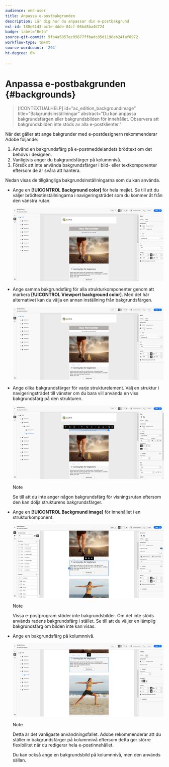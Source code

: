```yaml
---
audience: end-user
title: Anpassa e-postbakgrunden
description: Lär dig hur du anpassar din e-postbakgrund
exl-id: 180e61d3-bc1e-4dde-84cf-06bd8ba4d724
badge: label="Beta"
source-git-commit: 9fb4a5057ec05877ffbadc85d1198ab24faf8972
workflow-type: tm+mt
source-wordcount: '294'
ht-degree: 0%

---
```


# Anpassa e-postbakgrunden {#backgrounds}

>[!CONTEXTUALHELP]
>id="ac_edition_backgroundimage"
>title="Bakgrundsinställningar"
>abstract="Du kan anpassa bakgrundsfärgen eller bakgrundsbilden för innehållet. Observera att bakgrundsbilden inte stöds av alla e-postklienter."

När det gäller att ange bakgrunder med e-postdesignern rekommenderar Adobe följande:

1. Använd en bakgrundsfärg på e-postmeddelandets brödtext om det behövs i designen.
1. Vanligtvis anger du bakgrundsfärger på kolumnnivå.
1. Försök att inte använda bakgrundsfärger i bild- eller textkomponenter eftersom de är svåra att hantera.

Nedan visas de tillgängliga bakgrundsinställningarna som du kan använda.

* Ange en **[!UICONTROL Background color]** för hela mejlet. Se till att du väljer brödtextinställningarna i navigeringsträdet som du kommer åt från den vänstra rutan.

  ![](assets/background_1.png)

* Ange samma bakgrundsfärg för alla strukturkomponenter genom att markera **[!UICONTROL Viewport background color]**. Med det här alternativet kan du välja en annan inställning från bakgrundsfärgen.

  ![](assets/background_2.png)

* Ange olika bakgrundsfärger för varje strukturelement. Välj en struktur i navigeringsträdet till vänster om du bara vill använda en viss bakgrundsfärg på den strukturen.

  ![](assets/background_3.png)

  >[!NOTE]
  >
  >Se till att du inte anger någon bakgrundsfärg för visningsrutan eftersom den kan dölja strukturens bakgrundsfärger.

* Ange en **[!UICONTROL Background image]** för innehållet i en strukturkomponent.

  ![](assets/background_4.png)

  >[!NOTE]
  >
  >Vissa e-postprogram stöder inte bakgrundsbilder. Om det inte stöds används radens bakgrundsfärg i stället. Se till att du väljer en lämplig bakgrundsfärg om bilden inte kan visas.

* Ange en bakgrundsfärg på kolumnnivå.

  ![](assets/background_5.png)

  >[!NOTE]
  >
  >Detta är det vanligaste användningsfallet. Adobe rekommenderar att du ställer in bakgrundsfärger på kolumnnivå eftersom detta ger större flexibilitet när du redigerar hela e-postinnehållet.

  Du kan också ange en bakgrundsbild på kolumnnivå, men den används sällan.
